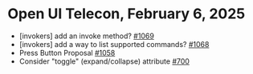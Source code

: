 Open UI Telecon, February 6, 2025
===================================
  * [invokers] add an invoke method? [#1069](https://github.com/openui/open-ui/issues/1069)
  * [invokers] add a way to list supported commands? [#1068](https://github.com/openui/open-ui/issues/1068)
  * Press Button Proposal [#1058](https://github.com/openui/open-ui/issues/1058)
  * Consider "toggle" (expand/collapse) attribute [#700](https://github.com/openui/open-ui/issues/700)

